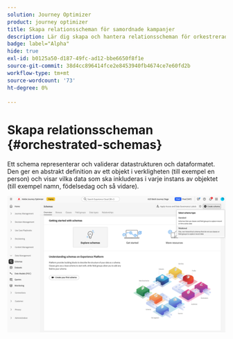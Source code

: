 ```yaml
---
solution: Journey Optimizer
product: journey optimizer
title: Skapa relationsscheman för samordnade kampanjer
description: Lär dig skapa och hantera relationsscheman för orkestrerade kampanjer
badge: label="Alpha"
hide: true
exl-id: b0125a50-d187-49fc-ad12-bbe6650f8f1e
source-git-commit: 38d4cc896414fce2e8453940fb4674ce7e60fd2b
workflow-type: tm+mt
source-wordcount: '73'
ht-degree: 0%

---
```


# Skapa relationsscheman {#orchestrated-schemas}

Ett schema representerar och validerar datastrukturen och dataformatet. Den ger en abstrakt definition av ett objekt i verkligheten (till exempel en person) och visar vilka data som ska inkluderas i varje instans av objektet (till exempel namn, födelsedag och så vidare).

![Knappen Skapa schema med alternativet Relation markerat](assets/create-relational-schema.png)
